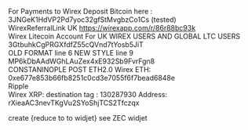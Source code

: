 For Payments to Wirex 
Deposit Bitcoin here :     3JNGeK1HdVP2Pd7yoc32gfStMvgbzCo1Cs   (tested)  
WirexReferralLink UK 
https://wirexapp.com/r/86r88bc93k  
Wirex Litecoin Account For UK WIREX USERS AND GLOBAL LTC USERS
3GtbuhkCgPRGXfdfZ55cQVnd7tYosb5JiT  
OLD FORMAT line 6
NEW STYLE  line 9
MP6kDbAAdWGhLAuZex4xE932Sb9FvrFgn8  
CONSTANINOPLE POST ETH2.0
Wirex ETH:
0xe677e853b66fb8251c0cd3e7055f6f7bead6848e  
Ripple  
Wirex XRP:
destination tag :
130287930
Address:
rXieaAC3nevTKgVu2SYoShjTCS2Tfczqx

create {reduce to to widjet}
see ZEC widjet
